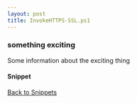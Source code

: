 ```yaml
---
layout: post
title: InvokeHTTPS-SSL.ps1
---
```


### something exciting

Some information about the exciting thing

#### Snippet

<script src="https://gist-it.appspot.com/github.com/BanterBoy/scripts-blog/blob/master/PowerShell/tools/InvokeHTTPS-SSL.ps1"></script>

<a href="/menu/_pages/snippets.html">Back to Snippets</a>
